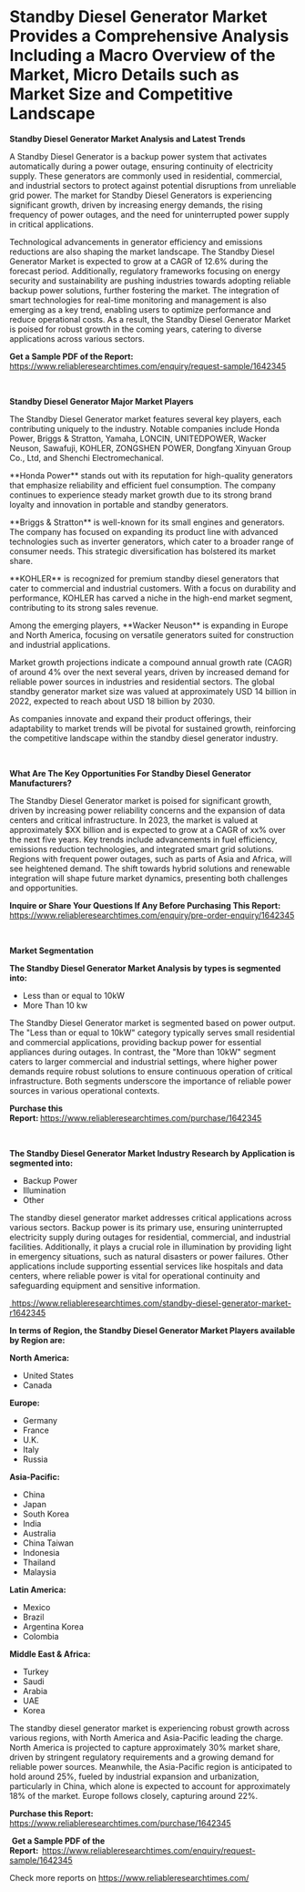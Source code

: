 <p><h1>Standby Diesel Generator Market Provides a Comprehensive Analysis Including a Macro Overview of the Market, Micro Details such as Market Size and Competitive Landscape</h1></p><p><strong>Standby Diesel Generator Market Analysis and Latest Trends</strong></p>
<p><p>A Standby Diesel Generator is a backup power system that activates automatically during a power outage, ensuring continuity of electricity supply. These generators are commonly used in residential, commercial, and industrial sectors to protect against potential disruptions from unreliable grid power. The market for Standby Diesel Generators is experiencing significant growth, driven by increasing energy demands, the rising frequency of power outages, and the need for uninterrupted power supply in critical applications. </p><p>Technological advancements in generator efficiency and emissions reductions are also shaping the market landscape. The Standby Diesel Generator Market is expected to grow at a CAGR of 12.6% during the forecast period. Additionally, regulatory frameworks focusing on energy security and sustainability are pushing industries towards adopting reliable backup power solutions, further fostering the market. The integration of smart technologies for real-time monitoring and management is also emerging as a key trend, enabling users to optimize performance and reduce operational costs. As a result, the Standby Diesel Generator Market is poised for robust growth in the coming years, catering to diverse applications across various sectors.</p></p>
<p><strong>Get a Sample PDF of the Report:&nbsp;</strong> <a href="https://www.reliableresearchtimes.com/enquiry/request-sample/1642345?utm_campaign=2562&utm_medium=2&utm_source=Github&utm_content=ia&utm_term=22022025&utm_id=standby-diesel-generator">https://www.reliableresearchtimes.com/enquiry/request-sample/1642345</a></p>
<p>&nbsp;</p>
<p><strong>Standby Diesel Generator Major Market Players</strong></p>
<p><p>The Standby Diesel Generator market features several key players, each contributing uniquely to the industry. Notable companies include Honda Power, Briggs & Stratton, Yamaha, LONCIN, UNITEDPOWER, Wacker Neuson, Sawafuji, KOHLER, ZONGSHEN POWER, Dongfang Xinyuan Group Co., Ltd, and Shenchi Electromechanical.</p><p>**Honda Power** stands out with its reputation for high-quality generators that emphasize reliability and efficient fuel consumption. The company continues to experience steady market growth due to its strong brand loyalty and innovation in portable and standby generators.</p><p>**Briggs & Stratton** is well-known for its small engines and generators. The company has focused on expanding its product line with advanced technologies such as inverter generators, which cater to a broader range of consumer needs. This strategic diversification has bolstered its market share.</p><p>**KOHLER** is recognized for premium standby diesel generators that cater to commercial and industrial customers. With a focus on durability and performance, KOHLER has carved a niche in the high-end market segment, contributing to its strong sales revenue.</p><p>Among the emerging players, **Wacker Neuson** is expanding in Europe and North America, focusing on versatile generators suited for construction and industrial applications. </p><p>Market growth projections indicate a compound annual growth rate (CAGR) of around 4% over the next several years, driven by increased demand for reliable power sources in industries and residential sectors. The global standby generator market size was valued at approximately USD 14 billion in 2022, expected to reach about USD 18 billion by 2030.</p><p>As companies innovate and expand their product offerings, their adaptability to market trends will be pivotal for sustained growth, reinforcing the competitive landscape within the standby diesel generator industry.</p></p>
<p>&nbsp;</p>
<p><strong>What Are The Key Opportunities For Standby Diesel Generator Manufacturers?</strong></p>
<p><p>The Standby Diesel Generator market is poised for significant growth, driven by increasing power reliability concerns and the expansion of data centers and critical infrastructure. In 2023, the market is valued at approximately $XX billion and is expected to grow at a CAGR of xx% over the next five years. Key trends include advancements in fuel efficiency, emissions reduction technologies, and integrated smart grid solutions. Regions with frequent power outages, such as parts of Asia and Africa, will see heightened demand. The shift towards hybrid solutions and renewable integration will shape future market dynamics, presenting both challenges and opportunities.</p></p>
<p><strong>Inquire or Share Your Questions If Any Before Purchasing This Report:</strong> <a href="https://www.reliableresearchtimes.com/enquiry/pre-order-enquiry/1642345?utm_campaign=2562&utm_medium=2&utm_source=Github&utm_content=ia&utm_term=22022025&utm_id=standby-diesel-generator">https://www.reliableresearchtimes.com/enquiry/pre-order-enquiry/1642345</a></p>
<p>&nbsp;</p>
<p><strong>Market Segmentation</strong></p>
<p><strong>The Standby Diesel Generator Market Analysis by types is segmented into:</strong></p>
<p><ul><li>Less than or equal to 10kW</li><li>More Than 10 kw</li></ul></p>
<p><p>The Standby Diesel Generator market is segmented based on power output. The "Less than or equal to 10kW" category typically serves small residential and commercial applications, providing backup power for essential appliances during outages. In contrast, the "More than 10kW" segment caters to larger commercial and industrial settings, where higher power demands require robust solutions to ensure continuous operation of critical infrastructure. Both segments underscore the importance of reliable power sources in various operational contexts.</p></p>
<p><strong>Purchase this Report:&nbsp;</strong><a href="https://www.reliableresearchtimes.com/purchase/1642345?utm_campaign=2562&utm_medium=2&utm_source=Github&utm_content=ia&utm_term=22022025&utm_id=standby-diesel-generator">https://www.reliableresearchtimes.com/purchase/1642345</a></p>
<p>&nbsp;</p>
<p><strong>The Standby Diesel Generator Market Industry Research by Application is segmented into:</strong></p>
<p><ul><li>Backup Power</li><li>Illumination</li><li>Other</li></ul></p>
<p><p>The standby diesel generator market addresses critical applications across various sectors. Backup power is its primary use, ensuring uninterrupted electricity supply during outages for residential, commercial, and industrial facilities. Additionally, it plays a crucial role in illumination by providing light in emergency situations, such as natural disasters or power failures. Other applications include supporting essential services like hospitals and data centers, where reliable power is vital for operational continuity and safeguarding equipment and sensitive information.</p></p>
<p><a href="https://www.reliableresearchtimes.com/standby-diesel-generator-market-r1642345?utm_campaign=2562&utm_medium=2&utm_source=Github&utm_content=ia&utm_term=22022025&utm_id=standby-diesel-generator">&nbsp;https://www.reliableresearchtimes.com/standby-diesel-generator-market-r1642345</a></p>
<p><strong>In terms of Region, the Standby Diesel Generator Market Players available by Region are:</strong></p>
<p>
    <p> <strong> North America: </strong>
        <ul>
            <li>United States</li>
            <li>Canada</li>
        </ul>
        </p> 
    <p> <strong> Europe: </strong>
        <ul>
            <li>Germany</li>
            <li>France</li>
            <li>U.K.</li>
            <li>Italy</li>
            <li>Russia</li>
        </ul>
        </p> 
    <p> <strong> Asia-Pacific: </strong>
        <ul>
            <li>China</li>
            <li>Japan</li>
            <li>South Korea</li>
            <li>India</li>
            <li>Australia</li>
            <li>China Taiwan</li>
            <li>Indonesia</li>
            <li>Thailand</li>
            <li>Malaysia</li>
        </ul>
        </p> 
    <p> <strong> Latin America: </strong>
        <ul>
            <li>Mexico</li>
            <li>Brazil</li>
            <li>Argentina Korea</li>
            <li>Colombia</li>
        </ul>
        </p> 
    <p> <strong> Middle East & Africa: </strong>
        <ul>
            <li>Turkey</li>
            <li>Saudi</li>
            <li>Arabia</li>
            <li>UAE</li>
            <li>Korea</li>
        </ul>
    </p>
    </p>
<p><p>The standby diesel generator market is experiencing robust growth across various regions, with North America and Asia-Pacific leading the charge. North America is projected to capture approximately 30% market share, driven by stringent regulatory requirements and a growing demand for reliable power sources. Meanwhile, the Asia-Pacific region is anticipated to hold around 25%, fueled by industrial expansion and urbanization, particularly in China, which alone is expected to account for approximately 18% of the market. Europe follows closely, capturing around 22%.</p></p>
<p><strong>Purchase this Report: </strong><a href="https://www.reliableresearchtimes.com/purchase/1642345?utm_campaign=2562&utm_medium=2&utm_source=Github&utm_content=ia&utm_term=22022025&utm_id=standby-diesel-generator">https://www.reliableresearchtimes.com/purchase/1642345</a></p>
<p>&nbsp;<strong>Get a Sample PDF of the Report:&nbsp;&nbsp;</strong><a href="https://www.reliableresearchtimes.com/enquiry/request-sample/1642345?utm_campaign=2562&utm_medium=2&utm_source=Github&utm_content=ia&utm_term=22022025&utm_id=standby-diesel-generator">https://www.reliableresearchtimes.com/enquiry/request-sample/1642345</a></p>
<p><strong></strong></p>
<p>Check more reports on <a href="https://www.reliableresearchtimes.com/?utm_campaign=2562&utm_medium=2&utm_source=Github&utm_content=ia&utm_term=22022025&utm_id=standby-diesel-generator">https://www.reliableresearchtimes.com/</a></p>